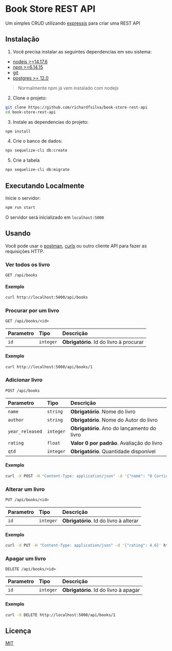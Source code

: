 # Book Store REST API

Um simples CRUD utilizando [expressjs](https://expressjs.com) para criar uma REST API

## Instalação

1. Você precisa instalar as seguintes dependencias em seu sistema:

+ [nodejs >=14.17.6](https://nodejs.org)
+ [npm >=6.14.15](https://npmjs.com)
+ [git](https://git-scm.com/)
+ [postgres >= 12.0](https://postgresql.org)
> Normalmente npm já vem instalado com nodejs

2. Clone o projeto:

```sh
git clone https://github.com/richardfsilva/book-store-rest-api
cd book-store-rest-api
```
3. Instale as dependencias do projeto:
```sh
npm install
```
4. Crie o banco de dados:
```sh
npx sequelize-cli db:create
```
5. Crie a tabela
```sh
npx sequelize-cli db:migrate
```

## Executando Localmente

Inicie o servidor:
```sh
npm run start
```
O servidor será inicializado em ``localhost:5000``

## Usando

Você pode usar o [postman](https://postman.com/), [curls](https://curl.se/) ou outro cliente API para fazer as requisições HTTP.

### Ver todos os livro

```http
GET /api/books
```
#### Exemplo
```sh
curl http://localhost:5000/api/books
```

### Procurar por um livro

```http
GET /api/books/<id>
```

| Parametro | Tipo      | Descrição                               |
|:----------|:----------|:----------------------------------------|
| `id`      | `integer` | **Obrigatório**. Id do livro à procurar |

#### Exemplo
```sh
curl http://localhost:5000/api/books/1
```

### Adicionar livro

```http
POST /api/books
```
| Parametro       | Tipo      | Descrição                                   |
|:----------------|:----------|:--------------------------------------------|
| `name`          | `string`  | **Obrigatório**. Nome do livro              |
| `author`        | `string`  | **Obrigatório**. Nome do Autor do livro     |
| `year_released` | `integer` | **Obrigatório**. Ano do lançamento do livro |
| `rating`        | `float`   | **Valor 0 por padrão**. Avaliação do livro  |
| `qtd`           | `integer` | **Obrigatório**. Quantidade disponível      |

#### Exemplo

```sh
curl -X POST -H "Content-Type: application/json" -d '{"name": "O Cortiço", "author": "Aluísio Azevedo", "year_released": 1890, "rating": 3.5, "qtd": 150}' http://localhost:5000/api/books/
```

### Alterar um livro

```http
PUT /api/books/<id>
```
| Parametro | Tipo      | Descrição                              |
|:----------|:----------|:---------------------------------------|
| `id`      | `integer` | **Obrigatório**. Id do livro à alterar |

#### Exemplo

```sh
curl -X PUT -H "Content-Type: application/json" -d '{"rating": 4.6}' http://localhost:5000/api/books/1
```
### Apagar um livro

```http
DELETE /api/books/<id>
```
| Parametro | Tipo      | Descrição                             |
|:----------|:----------|:--------------------------------------|
| `id`      | `integer` | **Obrigatório**. Id do livro à apagar |

#### Exemplo

```sh
curl -X DELETE http://localhost:5000/api/books/1
```

## Licença

[MIT](https://github.com/richardfsilva/book-store-rest-api/blob/main/LICENSE)
